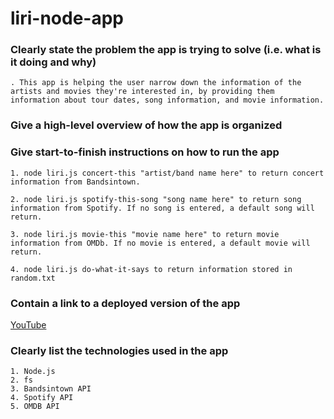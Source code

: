 # liri-node-app



### Clearly state the problem the app is trying to solve (i.e. what is it doing and why) ###
    . This app is helping the user narrow down the information of the artists and movies they're interested in, by providing them information about tour dates, song information, and movie information.


### Give a high-level overview of how the app is organized ###


### Give start-to-finish instructions on how to run the app ###

    1. node liri.js concert-this "artist/band name here" to return concert information from Bandsintown.

    2. node liri.js spotify-this-song "song name here" to return song information from Spotify. If no song is entered, a default song will return.

    3. node liri.js movie-this "movie name here" to return movie information from OMDb. If no movie is entered, a default movie will return.

    4. node liri.js do-what-it-says to return information stored in random.txt


### Contain a link to a deployed version of the app ###
    
   [YouTube](http://www.youtube.com/watch?v=ab4r4kwCBzM)
    

### Clearly list the technologies used in the app ###

    1. Node.js
    2. fs
    3. Bandsintown API
    4. Spotify API
    5. OMDB API


